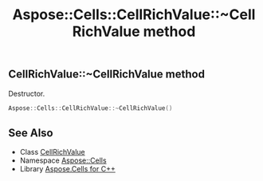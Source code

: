 ﻿---
title: Aspose::Cells::CellRichValue::~CellRichValue method
linktitle: ~CellRichValue
second_title: Aspose.Cells for C++ API Reference
description: 'Aspose::Cells::CellRichValue::~CellRichValue method. Destructor in C++.'
type: docs
weight: 200
url: /cpp/aspose.cells/cellrichvalue/~cellrichvalue/
---
## CellRichValue::~CellRichValue method


Destructor.

```cpp
Aspose::Cells::CellRichValue::~CellRichValue()
```

## See Also

* Class [CellRichValue](../)
* Namespace [Aspose::Cells](../../)
* Library [Aspose.Cells for C++](../../../)
